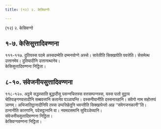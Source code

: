 ```yaml
---
title: (१२) २. केसिवग्गो

---
```

(१२) २. केसिवग्गो  


## १-७. केसिसुत्तादिवण्णना

१११-११७. दुतियस्स पठमे अस्सदम्मेति दम्मनयोग्गे अस्से। सारेतीति सिक्खापेति पवत्तेति। सेसमेत्थ उत्तानमेव। दुतियादीनि उत्तानत्थानेव।  
केसिसुत्तादिवण्णना निट्ठिता।  


## ८-१०. संवेजनीयसुत्तादिवण्णना

११८-१२०. अट्ठमे सद्धस्साति बुद्धादीसु पसन्‍नचित्तस्स वत्तसम्पन्‍नस्स, यस्स पातो वुट्ठाय चेतियङ्गणवत्तादीनि सब्बवत्तानि कतानेव पञ्‍ञायन्ति। दस्सनीयानीति दस्सनारहानि। संवेगो नाम सहोत्तप्पं ञाणम्। अभिजातिट्ठानादीनिपि तस्स उप्पत्तिहेतूनि भवन्तीति सिक्खापेन्तो आह ‘‘संवेगजनकानी’’ति। ठानानीति कारणानि, पदेसट्ठानानि वा। नवमदसमानि सुविञ्‍ञेय्यानि।  
संवेजनीयसुत्तादिवण्णना निट्ठिता।  
केसिवग्गवण्णना निट्ठिता।  